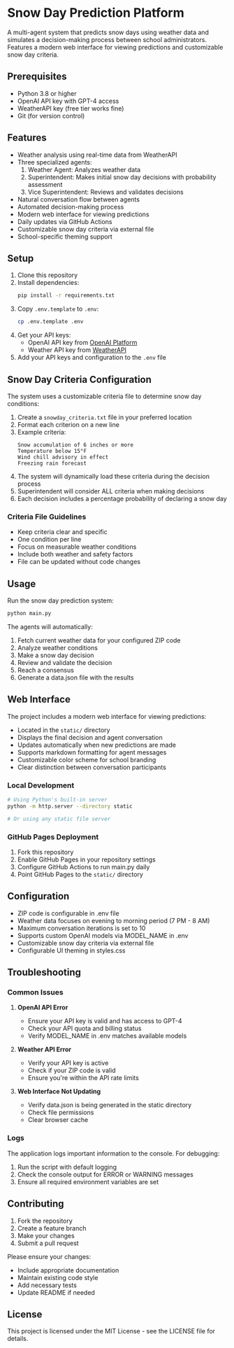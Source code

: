 # Snow Day Prediction Platform

A multi-agent system that predicts snow days using weather data and simulates a decision-making process between school administrators. Features a modern web interface for viewing predictions and customizable snow day criteria.

## Prerequisites

- Python 3.8 or higher
- OpenAI API key with GPT-4 access
- WeatherAPI key (free tier works fine)
- Git (for version control)

## Features

- Weather analysis using real-time data from WeatherAPI
- Three specialized agents:
  1. Weather Agent: Analyzes weather data
  2. Superintendent: Makes initial snow day decisions with probability assessment
  3. Vice Superintendent: Reviews and validates decisions
- Natural conversation flow between agents
- Automated decision-making process
- Modern web interface for viewing predictions
- Daily updates via GitHub Actions
- Customizable snow day criteria via external file
- School-specific theming support

## Setup

1. Clone this repository
2. Install dependencies:
   ```bash
   pip install -r requirements.txt
   ```
3. Copy `.env.template` to `.env`:
   ```bash
   cp .env.template .env
   ```
4. Get your API keys:
   - OpenAI API key from [OpenAI Platform](https://platform.openai.com/api-keys)
   - Weather API key from [WeatherAPI](https://www.weatherapi.com/)
5. Add your API keys and configuration to the `.env` file

## Snow Day Criteria Configuration

The system uses a customizable criteria file to determine snow day conditions:

1. Create a `snowday_criteria.txt` file in your preferred location
2. Format each criterion on a new line
3. Example criteria:
   ```
   Snow accumulation of 6 inches or more
   Temperature below 15°F
   Wind chill advisory in effect
   Freezing rain forecast
   ```
4. The system will dynamically load these criteria during the decision process
5. Superintendent will consider ALL criteria when making decisions
6. Each decision includes a percentage probability of declaring a snow day

### Criteria File Guidelines

- Keep criteria clear and specific
- One condition per line
- Focus on measurable weather conditions
- Include both weather and safety factors
- File can be updated without code changes

## Usage

Run the snow day prediction system:
```bash
python main.py
```

The agents will automatically:
1. Fetch current weather data for your configured ZIP code
2. Analyze weather conditions
3. Make a snow day decision
4. Review and validate the decision
5. Reach a consensus
6. Generate a data.json file with the results

## Web Interface

The project includes a modern web interface for viewing predictions:

- Located in the `static/` directory
- Displays the final decision and agent conversation
- Updates automatically when new predictions are made
- Supports markdown formatting for agent messages
- Customizable color scheme for school branding
- Clear distinction between conversation participants

### Local Development
```bash
# Using Python's built-in server
python -m http.server --directory static

# Or using any static file server
```

### GitHub Pages Deployment

1. Fork this repository
2. Enable GitHub Pages in your repository settings
3. Configure GitHub Actions to run main.py daily
4. Point GitHub Pages to the `static/` directory

## Configuration

- ZIP code is configurable in .env file
- Weather data focuses on evening to morning period (7 PM - 8 AM)
- Maximum conversation iterations is set to 10
- Supports custom OpenAI models via MODEL_NAME in .env
- Customizable snow day criteria via external file
- Configurable UI theming in styles.css

## Troubleshooting

### Common Issues

1. **OpenAI API Error**
   - Ensure your API key is valid and has access to GPT-4
   - Check your API quota and billing status
   - Verify MODEL_NAME in .env matches available models

2. **Weather API Error**
   - Verify your API key is active
   - Check if your ZIP code is valid
   - Ensure you're within the API rate limits

3. **Web Interface Not Updating**
   - Verify data.json is being generated in the static directory
   - Check file permissions
   - Clear browser cache

### Logs

The application logs important information to the console. For debugging:
1. Run the script with default logging
2. Check the console output for ERROR or WARNING messages
3. Ensure all required environment variables are set

## Contributing

1. Fork the repository
2. Create a feature branch
3. Make your changes
4. Submit a pull request

Please ensure your changes:
- Include appropriate documentation
- Maintain existing code style
- Add necessary tests
- Update README if needed

## License

This project is licensed under the MIT License - see the LICENSE file for details.
